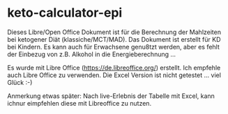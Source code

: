 # keto-calculator-epi

Dieses Libre/Open Office Dokument ist für die Berechnung der Mahlzeiten bei ketogener Diät (klassiche/MCT/MAD). 
Das Dokument ist erstellt für KD bei Kindern. Es kann auch für Erwachsene genu8tzt werden, aber es fehlt der Einbezug von z.B. Alkohol in die Energieberechnung ...

Es wurde mit Libre Office (https://de.libreoffice.org/) erstellt. Ich empfehle auch Libre Office zu verwenden.
Die Excel Version ist nicht getestet ... viel Glück :-)

Anmerkung etwas später: Nach live-Erlebnis der Tabelle mit Excel, kann ichnur eimpfehlen diese mit Libreoffice zu nutzen.

